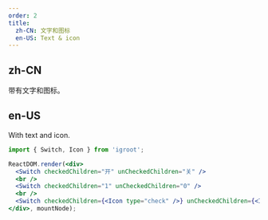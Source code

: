 ```yaml
---
order: 2
title:
  zh-CN: 文字和图标
  en-US: Text & icon
---
```


## zh-CN

带有文字和图标。

## en-US

With text and icon.

````jsx
import { Switch, Icon } from 'igroot';

ReactDOM.render(<div>
  <Switch checkedChildren="开" unCheckedChildren="关" />
  <br />
  <Switch checkedChildren="1" unCheckedChildren="0" />
  <br />
  <Switch checkedChildren={<Icon type="check" />} unCheckedChildren={<Icon type="cross" />} />
</div>, mountNode);
````

